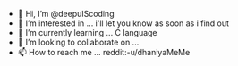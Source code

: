 - 👋 Hi, I’m @deepuIScoding
- 👀 I’m interested in ... i'll let you know as soon as i find out
- 🌱 I’m currently learning ... C language
- 💞️ I’m looking to collaborate on ... 
- 📫 How to reach me ... reddit:-u/dhaniyaMeMe

<!---
deepuIScoding/deepuIScoding is a ✨ special ✨ repository because its `README.md` (this file) appears on your GitHub profile.
You can click the Preview link to take a look at your changes.
--->
